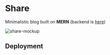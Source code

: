 # Share

Minimalistic blog built on **MERN** (backend is [here](https://github.com/poletela-na-mars/share))

![share-mockup](https://user-images.githubusercontent.com/70761083/225767864-15f5cb5f-e073-4fa4-b3a3-7afbf34a01d6.jpg)

## Deployment

